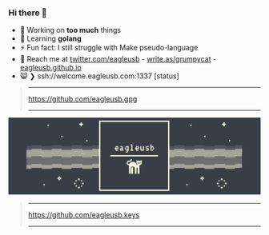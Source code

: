 ### Hi there 👋

- 🔭 Working on **too much** things
- 🌱 Learning **golang**
- ⚡ Fun fact: I still struggle with Make pseudo-language
- 💬 Reach me at [twitter.com/eagleusb](https://twitter.com/eagleusb) - [write.as/grumpycat](https://write.as/grumpycat/) - [eagleusb.github.io](https://eagleusb.github.io)
- 😸 ❯ ssh://welcome.eagleusb.com:1337 [status]

> ___
> https://github.com/eagleusb.gpg
> ___

[![eagleusb logo](https://raw.githubusercontent.com/eagleusb/eagleusb/master/logo/github_banner.gif)](https://eagleusb.github.io/)

> ___
> https://github.com/eagleusb.keys
> ___

